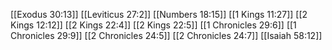 [[Exodus 30:13]]
[[Leviticus 27:2]]
[[Numbers 18:15]]
[[1 Kings 11:27]]
[[2 Kings 12:12]]
[[2 Kings 22:4]]
[[2 Kings 22:5]]
[[1 Chronicles 29:6]]
[[1 Chronicles 29:9]]
[[2 Chronicles 24:5]]
[[2 Chronicles 24:7]]
[[Isaiah 58:12]]
